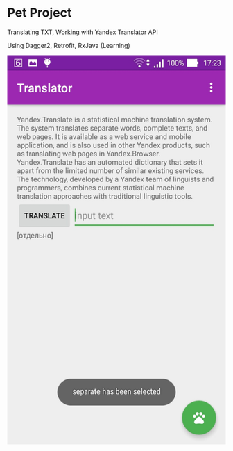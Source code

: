 # Pet Project

Translating TXT, Working with Yandex Translator API

Using Dagger2, Retrofit, RxJava (Learning)

<p align="center">
  <img src="assets/main_screen.jpg"/>
</p>
